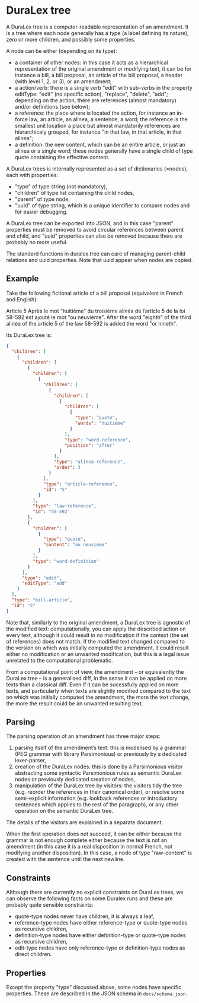 DuraLex tree
============

A DuraLex tree is a computer-readable representation of an amendment. It is a tree where each node generally has a type (a label defining its nature), zero or more children, and possibly some properties.

A node can be either (depending on its type):

* a container of other nodes: in this case it acts as a hierarchical representation of the original amendment or modifying text, it can be for instance a bill, a bill proposal, an article of the bill proposal, a header (with level 1, 2, or 3), or an amendment;
* a action/verb: there is a single verb "edit" with sub-verbs in the property editType: "edit" (no specific action), "replace", "delete", "add"; depending on the action, there are references (almost mandatory) and/or definitions (see below);
* a reference: the place where is located the action, for instance an in-force law, an article, an alinea, a sentence, a word; the reference is the smallest unit location a place but almost mandatorily references are hierarchicaly grouped, for instance "in that law, in that article, in that alinea";
* a definition: the new content, which can be an entire article, or just an alinea or a single word; these nodes generally have a single child of type quote containing the effective content.

A DuraLex trees is internally represented as a set of dictionaries (=nodes), each with properties:

* "type" of type string (not mandatory),
* "children" of type list containing the child nodes,
* "parent" of type node,
* "uuid" of type string, which is a unique identifier to compare nodes and for easier debugging.

A DuraLex tree can be exported into JSON, and in this case "parent" properties must be removed to avoid circular references between parent and child, and "uuid" properties can also be removed because there are probably no more useful.

The standard functions in duralex.tree can care of managing parent-child relations and uuid properties. Note that uuid appear when nodes are copied.

Example
-------

Take the following fictional article of a bill proposal (equivalent in French and English):

Article 5
  Après le mot "huitième" du troisième alinéa de l’article 5 de la loi 58-592 est ajouté le mot "ou neuvième".
  After the word "eighth" of the third alinea of the article 5 of the law 58-592 is added the word "or nineth".

Its DuraLex tree is:
```json
{
  "children": [
    {
      "children": [
        {
          "children": [
            {
              "children": [
                {
                  "children": [
                    {
                      "children": [
                        {
                          "type": "quote",
                          "words": "huitième"
                        }
                      ],
                      "type": "word-reference",
                      "position": "after"
                    }
                  ],
                  "type": "alinea-reference",
                  "order": 3
                }
              ],
              "type": "article-reference",
              "id": "5"
            }
          ],
          "type": "law-reference",
          "id": "58-592"
        },
        {
          "children": [
            {
              "type": "quote",
              "content": "ou neuvième"
            }
          ],
          "type": "word-definition"
        }
      ],
      "type": "edit",
      "editType": "add"
    }
  ],
  "type": "bill-article",
  "id": "5"
}
```

Note that, similarly to the original amendment, a DuraLex tree is agnostic of the modified text: computationally, you can apply the described action on every text, although it could result in no modification if the context (the set of references) does not match. If the modified text changed compared to the version on which was initially computed the amendment, it could result either no modification or an unwanted modification, but this is a legal issue unrelated to the computational problematic.

From a computational point of view, the amendment – or equivalently the DuraLex tree – is a generalised diff, in the sense it can be applied on more texts than a classical diff. Even if it can be sucessfully applied on more texts, and particularly when texts are slightly modified compared to the text on which was initially computed the amendment, the more the text change, the more the result could be an unwanted resulting text.

Parsing
-------

The parsing operation of an amendment has three major steps:

1. parsing itself of the amendment’s text: this is modelised by a grammar (PEG grammar with library Parsimonious) or previously by a dedicated lexer-parser,
2. creation of the DuraLex nodes: this is done by a Parsimonious visitor abstracting some syntactic Parsimonious rules as semantic DuraLex nodes or previously dedicated creation of nodes,
3. manipulation of the DuraLex tree by visitors: the visitors tidy the tree (e.g. reorder the references in their canonical order), or resolve some semi-explicit information (e.g. lookback references or introductory sentences which applies to the rest of the paragraph), or any other operation on the semantic DuraLex tree.

The details of the visitors are explained in a separate document.

When the first operation does not succeed, it can be either because the grammar is not enough complete either because the text is not an amendment (in this case it is a real disposition in normal French, not modifying another disposition). In this case, a node of type "raw-content" is created with the sentence until the next newline.

Constraints
-----------

Although there are currently no explicit constraints on DuraLex trees, we can observe the following facts on some Duralex runs and these are probably quite sensible constraints:

* quote-type nodes never have children, it is always a leaf,
* reference-type nodes have either reference-type or quote-type nodes as recursive children,
* definition-type nodes have either definition-type or quote-type nodes as recursive children,
* edit-type nodes have only reference-type or definition-type nodes as direct children.

Properties
----------

Except the property "type" discussed above, some nodes have specific properties. These are described in the JSON schema in `docs/schema.json`.
